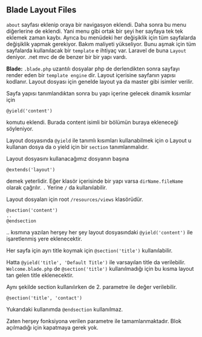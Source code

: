## Blade Layout Files ##

`about` sayfası eklenip oraya bir navigasyon eklendi. Daha sonra bu menu diğerlerine de eklendi.
Yani menu gibi ortak bir şeyi her sayfaya tek tek eklemek zaman kaybı. 
Ayrıca bu menüdeki her değişiklik için tüm sayfalarda değişiklik yapmak gerekiyor. Bakım maliyeti yükseliyor.
Bunu aşmak için tüm sayfalarda kullanılacak bir `template` e ihtiyaç var.
Laravel de buna `Layout` deniyor. .net mvc de de benzer bir bir yapı vardı.

__Blade:__ `.blade.php` uzantılı dosyalar php de derlendikten sonra sayfayı render eden bir `template engine` dir.
Layout içerisine sayfanın yapısı kodlanır. Layout dosyası için genelde layout ya da master gibi isimler verilir.

Sayfa yapısı tanımlandıktan sonra bu yapı içerine gelecek dinamik kısımlar için

`@yield('content')`

komutu eklendi. Burada content isimli bir bölümün buraya ekleneceği söyleniyor.

Layout dosyasında `@yield` ile tanımlı kısımları kullanabilmek için 
o Layout u kullanan dosya da o yield için bir `section` tanımlanmalıdır.

Layout dosyasını kullanacağımız dosyanın başına

`@extends('layout')`

demek yeterlidir. Eğer klasör içerisinde bir yapı varsa `dirName.fileName` olarak çağrılır. `.` Yerine `/` da kullanılabilir.

Layout dosyaları için root `/resources/views` klasörüdür.

```
@section('content')
..
@endsection
```

.. kısmına yazılan herşey her şey layout dosyasındaki `@yield('content')` ile işaretlenmiş yere eklenecektir.

Her sayfa için ayrı title koymak için `@section('title')` kullanılabilir.

Hatta `@yield('title', 'Default Title')` ile varsayılan title da verilebilir.
`Welcome.blade.php` de `@section('title')` kullanılmadığı için bu kısma layout tan gelen title eklenecektir.

Aynı şekilde section kullanılırken de 2. parametre ile değer verilebilir.

`@section('title', 'contact')`

Yukarıdaki kullanımda `@endsection` kullanılmaz.

Zaten herşey fonksiyona verilen parametre ile tamamlanmaktadır. Blok açılmadığı için kapatmaya gerek yok.
